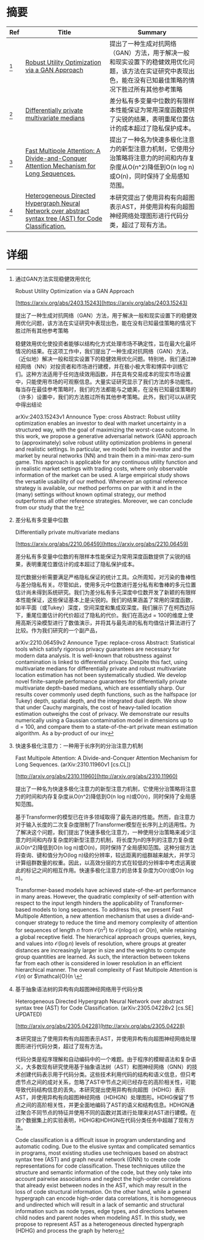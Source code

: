 # 摘要

| Ref | Title | Summary |
| --- | --- | --- |
| [^1] | [Robust Utility Optimization via a GAN Approach](https://arxiv.org/abs/2403.15243) | 提出了一种生成对抗网络（GAN）方法，用于解决一般和现实设置下的稳健效用优化问题，该方法在实证研究中表现出色，能在没有已知最佳策略的情况下胜过所有其他参考策略 |
| [^2] | [Differentially private multivariate medians](https://arxiv.org/abs/2210.06459) | 差分私有多变量中位数的有限样本性能保证为常用深度函数提供了尖锐的结果，表明重尾位置估计的成本超过了隐私保护成本。 |
| [^3] | [Fast Multipole Attention: A Divide-and-Conquer Attention Mechanism for Long Sequences.](http://arxiv.org/abs/2310.11960) | 提出了一种名为快速多极化注意力的新型注意力机制，它使用分治策略将注意力的时间和内存复杂度从O(n^2)降低到O(n log n)或O(n)，同时保持了全局感知范围。 |
| [^4] | [Heterogeneous Directed Hypergraph Neural Network over abstract syntax tree (AST) for Code Classification.](http://arxiv.org/abs/2305.04228) | 本研究提出了使用异构有向超图表示AST，并使用异构有向超图神经网络处理图形进行代码分类，超过了现有方法。 |

# 详细

[^1]: 通过GAN方法实现稳健效用优化

    Robust Utility Optimization via a GAN Approach

    [https://arxiv.org/abs/2403.15243](https://arxiv.org/abs/2403.15243)

    提出了一种生成对抗网络（GAN）方法，用于解决一般和现实设置下的稳健效用优化问题，该方法在实证研究中表现出色，能在没有已知最佳策略的情况下胜过所有其他参考策略

    

    稳健效用优化使投资者能够以结构化方式处理市场不确定性，旨在最大化最坏情况的结果。在这项工作中，我们提出了一种生成对抗网络（GAN）方法，（近似地）解决一般和现实设置下的稳健效用优化问题。特别地，我们通过神经网络（NN）对投资者和市场进行建模，并在极小极大零和博弈中训练它们。这种方法适用于任何连续效用函数，并在具有交易成本的现实市场设置中，只能使用市场的可观察信息。大量实证研究显示了我们方法的多功能性。每当存在最佳参考策略时，我们的方法都能与之媲美，在没有已知最佳策略的（许多）设置中，我们的方法胜过所有其他参考策略。此外，我们可以从研究中得出结论

    arXiv:2403.15243v1 Announce Type: cross  Abstract: Robust utility optimization enables an investor to deal with market uncertainty in a structured way, with the goal of maximizing the worst-case outcome. In this work, we propose a generative adversarial network (GAN) approach to (approximately) solve robust utility optimization problems in general and realistic settings. In particular, we model both the investor and the market by neural networks (NN) and train them in a mini-max zero-sum game. This approach is applicable for any continuous utility function and in realistic market settings with trading costs, where only observable information of the market can be used. A large empirical study shows the versatile usability of our method. Whenever an optimal reference strategy is available, our method performs on par with it and in the (many) settings without known optimal strategy, our method outperforms all other reference strategies. Moreover, we can conclude from our study that the tr
    
[^2]: 差分私有多变量中位数

    Differentially private multivariate medians

    [https://arxiv.org/abs/2210.06459](https://arxiv.org/abs/2210.06459)

    差分私有多变量中位数的有限样本性能保证为常用深度函数提供了尖锐的结果，表明重尾位置估计的成本超过了隐私保护成本。

    

    现代数据分析需要满足严格隐私保证的统计工具。众所周知，对污染的鲁棒性与差分隐私有关。尽管如此，使用多元中位数进行差分私有和鲁棒的多元位置估计尚未得到系统研究。我们为差分私有多元深度中位数开发了新颖的有限样本性能保证，这些保证基本上是尖锐的。我们的结果涵盖了常用的深度函数，如半平面（或Tukey）深度，空间深度和集成双深度。我们展示了在柯西边际下，重尾位置估计的代价超过了隐私的代价。我们在高达d = 100的维度上使用高斯污染模型进行了数值演示，并将其与最先进的私有均值估计算法进行了比较。作为我们研究的一个副产品，

    arXiv:2210.06459v2 Announce Type: replace-cross  Abstract: Statistical tools which satisfy rigorous privacy guarantees are necessary for modern data analysis. It is well-known that robustness against contamination is linked to differential privacy. Despite this fact, using multivariate medians for differentially private and robust multivariate location estimation has not been systematically studied. We develop novel finite-sample performance guarantees for differentially private multivariate depth-based medians, which are essentially sharp. Our results cover commonly used depth functions, such as the halfspace (or Tukey) depth, spatial depth, and the integrated dual depth. We show that under Cauchy marginals, the cost of heavy-tailed location estimation outweighs the cost of privacy. We demonstrate our results numerically using a Gaussian contamination model in dimensions up to d = 100, and compare them to a state-of-the-art private mean estimation algorithm. As a by-product of our inv
    
[^3]: 快速多极化注意力：一种用于长序列的分治注意力机制

    Fast Multipole Attention: A Divide-and-Conquer Attention Mechanism for Long Sequences. (arXiv:2310.11960v1 [cs.CL])

    [http://arxiv.org/abs/2310.11960](http://arxiv.org/abs/2310.11960)

    提出了一种名为快速多极化注意力的新型注意力机制，它使用分治策略将注意力的时间和内存复杂度从O(n^2)降低到O(n log n)或O(n)，同时保持了全局感知范围。

    

    基于Transformer的模型已在许多领域取得了最先进的性能。然而，自注意力对于输入长度的二次复杂度限制了Transformer模型在长序列上的适用性。为了解决这个问题，我们提出了快速多极化注意力，一种使用分治策略来减少注意力时间和内存复杂度的新型注意力机制，将长度为n的序列的注意力复杂度从O(n^2)降低到O(n log n)或O(n)，同时保持了全局感知范围。这种分层方法将查询、键和值分为O(log n)级的分辨率，较远距离的组群越来越大，并学习计算组群数量的权重。因此，以高效分层的方式在较低的分辨率中考虑远离彼此的标记之间的相互作用。快速多极化注意力的总体复杂度为O(n)或O(n log n)。

    Transformer-based models have achieved state-of-the-art performance in many areas. However, the quadratic complexity of self-attention with respect to the input length hinders the applicability of Transformer-based models to long sequences. To address this, we present Fast Multipole Attention, a new attention mechanism that uses a divide-and-conquer strategy to reduce the time and memory complexity of attention for sequences of length $n$ from $\mathcal{O}(n^2)$ to $\mathcal{O}(n \log n)$ or $O(n)$, while retaining a global receptive field. The hierarchical approach groups queries, keys, and values into $\mathcal{O}( \log n)$ levels of resolution, where groups at greater distances are increasingly larger in size and the weights to compute group quantities are learned. As such, the interaction between tokens far from each other is considered in lower resolution in an efficient hierarchical manner. The overall complexity of Fast Multipole Attention is $\mathcal{O}(n)$ or $\mathcal{O}(n \
    
[^4]: 基于抽象语法树的异构有向超图神经网络用于代码分类

    Heterogeneous Directed Hypergraph Neural Network over abstract syntax tree (AST) for Code Classification. (arXiv:2305.04228v2 [cs.SE] UPDATED)

    [http://arxiv.org/abs/2305.04228](http://arxiv.org/abs/2305.04228)

    本研究提出了使用异构有向超图表示AST，并使用异构有向超图神经网络处理图形进行代码分类，超过了现有方法。

    

    代码分类是程序理解和自动编码中的一个难题。由于程序的模糊语法和复杂语义，大多数现有研究使用基于抽象语法树（AST）和图神经网络（GNN）的技术创建代码表示用于代码分类。这些技术利用代码的结构和语义信息，但只考虑节点之间的成对关系，忽略了AST中节点之间已经存在的高阶相关性，可能导致代码结构信息的丢失。本研究提出使用异构有向超图（HDHG）表示AST，并使用异构有向超图神经网络（HDHGN）处理图形。HDHG保留了节点之间的高阶相关性，并更全面地编码了AST的语义和结构信息。HDHGN通过聚合不同节点的特征并使用不同的函数对其进行处理来对AST进行建模。在四个数据集上的实验表明，HDHG和HDHGN在代码分类任务中超越了现有方法。

    Code classification is a difficult issue in program understanding and automatic coding. Due to the elusive syntax and complicated semantics in programs, most existing studies use techniques based on abstract syntax tree (AST) and graph neural network (GNN) to create code representations for code classification. These techniques utilize the structure and semantic information of the code, but they only take into account pairwise associations and neglect the high-order correlations that already exist between nodes in the AST, which may result in the loss of code structural information. On the other hand, while a general hypergraph can encode high-order data correlations, it is homogeneous and undirected which will result in a lack of semantic and structural information such as node types, edge types, and directions between child nodes and parent nodes when modeling AST. In this study, we propose to represent AST as a heterogeneous directed hypergraph (HDHG) and process the graph by hetero
    

